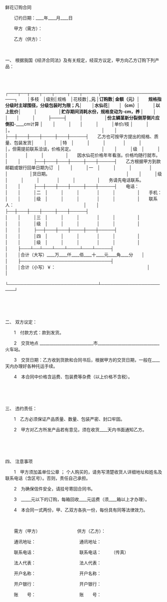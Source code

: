 



鲜花订购合同



 

　　订约日期：____年____月____日 　　

　　甲方（需方）： 

　　乙方（供方）： 

　　

一、
 根据我国《经济合同法》及有关规定，经双方议定，甲方向乙方订购下列产品：

　　


　　┌───┬──┬───┬───┬────┬───┬─────┬──────────────────────┐
　　│多枝　│级别│规格　│花枝数│_____元 │订购数│金额（元）│　　规格指分级时主球围径，分级包装时为限；凡│
　　│水仙花│　　│（cm）│　　　│以上批价│　　　│　　　　　│贮存期间消耗水份，规格变动为____-____cm，养 │
　　│　　　│　　│　　　│　　　├────┤　　　│　　　　　│份主鳞茎新分裂侧芽侧片应倒扣____-____cm计算 │
　　│　　　│　　│　　　│　　　│单价/枝 │　　　│　　　　　│。　　　　　　　　　　　　　　　　　　　　　│
　　│　　　├──┼───┼───┼────┼───┼─────┤　　乙方也可按甲方提出的规格、质量、包装发货│
　　│　　　│特　│　　　│　　　│　　　　│　　　│　　　　　│，但需提前联系洽谈，价格另定。　　　　　　　│
　　│　　　│级　│　　　│　　　│　　　　│　　　│　　　　　│　　因水仙花价格年年看涨。价格均随行就市。　│
　　│　　　├──┼───┼───┼────┼───┼─────┤　　乙方根据甲方到款邮戳或银行回单日期为订　│
　　│　　　│一　│　　　│　　　│　　　　│　　　│　　　　　│货日期。　　　　　　　　　　　　　　　　　　│
　　│　　　│级　│　　　│　　　│　　　　│　　　│　　　　　│　　务请先电话联系。　　　　　　　　　　　　│
　　│　　　├──┼───┼───┼────┼───┼─────┤　　电话：　　　　　　　　　　　　　　　　　│
　　│　　　│二　│　　　│　　　│　　　　│　　　│　　　　　│　　手机：　　　　　　　　　　　　　　　　　│
　　│　　　│级　│　　　│　　　│　　　　│　　　│　　　　　│　　联系人：　　　　　　　　　　　　　　　　│
　　│　　　├──┼───┼───┼────┼───┼─────┤　　　　　　　　　　　　　　　　　　　　　　│
　　│　　　│三　│　　　│　　　│　　　　│　　　│　　　　　│　　　　　　　　　　　　　　　　　　　　　　│
　　│　　　│级　│　　　│　　　│　　　　│　　　│　　　　　│　　　　　　　　　　　　　　　　　　　　　　│
　　│　　　├──┼───┼───┼────┼───┼─────┤　　　　　　　　　　　　　　　　　　　　　　│
　　│　　　│四　│　　　│　　　│　　　　│　　　│　　　　　│　　　　　　　　　　　　　　　　　　　　　　│
　　│　　　│级　│　　　│　　　│　　　　│　　　│　　　　　│　　　　　　　　　　　　　　　　　　　　　　│
　　├───┴──┴───┴───┴────┴───┴─────┤　　　　　　　　　　　　　　　　　　　　　　│
　　│合计（大写）____万____仟____佰____十____元____角____分　　│　　　　　　　　　　　　　　　　　　　　　　│
　　├─────────────────────────────┤　　　　　　　　　　　　　　　　　　　　　　│
　　│合计（小写）￥：　　　　　　　　　　　　　　　　　　　　　│　　　　　　　　　　　　　　　　　　　　　　│
　　└─────────────────────────────┴──────────────────────┘
　　


　　

　　

二、
双方议定：

　　1　付款方式：款到发货。

　　2　交货地点 ___________________________市_______________________________火车站。

　　3　交货日期：乙方收到货款和合同书后，根据甲方的交货日期，一般在____天内办理好各种托运手续。

　　4　本合同中价格含运费、包装费等杂费（以上价格不含税）。

　　

　　

三、
违约责任：

　　1　乙方必须保证产品质量、数量、包装严密、封口牢固。

　　2　甲方对乙方所发产品若有意见，须在收货____天内书面通知乙方。

　　

　　

四、
注意事项

　　1　甲方须加盖单位公章 ； 个人购买的，请务写清楚收货人详细地址和姓名及联系电话（含区号）。否则，责任自己承担。

　　2　为确保信件安全，请挂号寄回合同书。

　　3　_____元以下的订购，每箱回收____元运费（须____箱以上才办理）。

　　4　本合同一式两份，甲、乙双方各执一份，每份具有同等法律效力。　　

　　

　　需方（甲方）　　　　　　　　　供方（乙方）：

　　通讯地址：　　　　　　　　　　通讯地址：

　　联系电话：　　　　　　　　　　联系电话：　　 （传真）

　　法人代表：　　　　　　　　　　法人代表：

　　开户名称：　　　　　　　　　　开户名称：

　　开户银行：　　　　　　　　　　开户银行：

　　账　　号：　　　　　　　　　　账　　号：